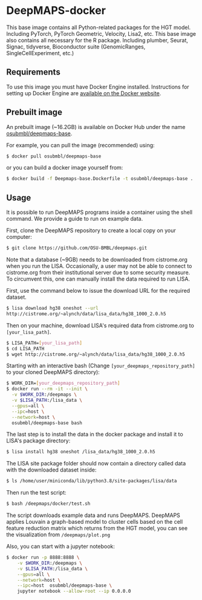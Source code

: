 # DeepMAPS-docker

This base image contains all Python-related packages for the HGT model. Including PyTorch, PyTorch Geometric, Velocity, Lisa2, etc. This base image also contains all necessary for the R package. Including plumber, Seurat, Signac, tidyverse, Bioconductor suite (GenomicRanges, SingleCellExperiment, etc.)

## Requirements

To use this image you must have Docker Engine installed. Instructions for setting up Docker Engine are [available on the Docker website](https://docs.docker.com/engine/installation/).

## Prebuilt image

An prebuilt image (~16.2GB) is available on Docker Hub under the name [osubmbl/deepmaps-base](https://hub.docker.com/r/osubmbl/deepmaps-base).

For example, you can pull the image (recommended) using:

```bash
$ docker pull osubmbl/deepmaps-base
```

or you can build a docker image yourself from:

```bash
$ docker build -f Deepmaps-base.Dockerfile -t osubmbl/deepmaps-base .
```

## Usage

It is possible to run DeepMAPS programs inside a container using the shell command. We provide a guide to run on example data.

First, clone the DeepMAPS repository to create a local copy on your computer:

```bash
$ git clone https://github.com/OSU-BMBL/deepmaps.git
```

Note that a database (~9GB) needs to be downloaded from cistrome.org when you run the LISA. Occasionally, a user may not be able to connect to cistrome.org from their institutional server due to some security measure. To circumvent this, one can manually install the data required to run LISA.

First, use the command below to issue the download URL for the required dataset.

```bash
$ lisa download hg38 oneshot --url
http://cistrome.org/~alynch/data/lisa_data/hg38_1000_2.0.h5
```

Then on your machine, download LISA's required data from cistrome.org to `[your_lisa_path]`.

```bash
$ LISA_PATH=[your_lisa_path]
$ cd LISA_PATH
$ wget http://cistrome.org/~alynch/data/lisa_data/hg38_1000_2.0.h5
```

Starting with an interactive bash (Change `[your_deepmaps_repository_path]` to your cloned DeepMAPS directory):

```bash
$ WORK_DIR=[your_deepmaps_repository_path]
$ docker run --rm -it --init \
  -v $WORK_DIR:/deepmaps \
  -v $LISA_PATH:/lisa_data \
  --gpus=all \
  --ipc=host \
  --network=host \
  osubmbl/deepmaps-base bash
```

The last step is to install the data in the docker package and install it to LISA's package directory:
```bash
$ lisa install hg38 oneshot /lisa_data/hg38_1000_2.0.h5
```

The LISA site package folder should now contain a directory called data with the downloaded dataset inside:

```bash
$ ls /home/user/miniconda/lib/python3.8/site-packages/lisa/data
```

Then run the test script:

```bash
$ bash /deepmaps/docker/test.sh
```

The script downloads example data and runs DeepMAPS. DeepMAPS applies Louvain a graph-based model to cluster cells based on the cell feature reduction matrix which returns from the HGT model, you can see the visualization from `/deepmaps/plot.png`

Also, you can start with a jupyter notebook:

```bash
$ docker run -p 8888:8888 \
    -v $WORK_DIR:/deepmaps \
    -v $LISA_PATH:/lisa_data \
    --gpus=all \
    --network=host \
    --ipc=host  osubmbl/deepmaps-base \
    jupyter notebook --allow-root --ip 0.0.0.0
```
